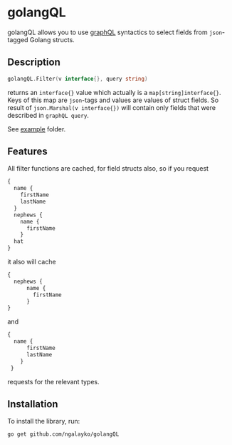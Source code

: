 # golangQL

golangQL allows you to use [graphQL](http://graphql.org/) syntactics to select fields from `json`-tagged Golang structs.

## Description
```go
golangQL.Filter(v interface{}, query string)
``` 
returns an `interface{}` value which actually is a `map[string]interface{}`. Keys of this map are `json`-tags and values are values of struct fields. So result of `json.Marshal(v interface{})` will contain only fields that were described in `graphQL query`.

See [example](example) folder.

## Features
All filter functions are cached, for field structs also, so if you request 
```graphQL
{
  name {
    firstName 
    lastName
  } 
  nephews { 
    name { 
      firstName 
    } 
  hat 
} 
```
it also will cache
```graphQL
{
  nephews { 
      name { 
        firstName 
      } 
}
```
and 
```graphQL
{
  name {
      firstName 
      lastName
    } 
 }
```
requests for the relevant types.

## Installation
To install the library, run:
```bash
go get github.com/ngalayko/golangQL
```
